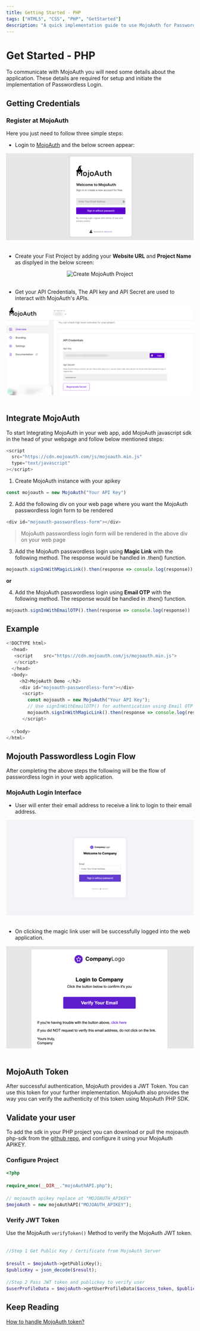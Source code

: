 ```yaml
---
title: Getting Started - PHP
tags: ["HTML5", "CSS", "PHP", "GetStarted"]
description: "A quick implementation guide to use MojoAuth for Passwordless using PHP."
---
```


# Get Started - PHP

To communicate with MojoAuth you will need some details about the application. These details are required for setup and initiate the implementation of Passwordless Login.

## Getting Credentials

### Register at MojoAuth

Here you just need to follow three simple steps:

- Login to [MojoAuth](https://mojoauth.com/signin) and the below screen appear:

<div style="text-align:center">
  <img src="../../assets/common-images/login.png" alt="MojoAuth" />
</div>
<br/>

- Create your Fist Project by adding your **Website URL** and **Project Name** as displyed in the below screen:

<div style="text-align:center">
  <img src="../../assets/common-images/project.png" alt="Create MojoAuth Project" />
</div>
<br/>

- Get your API Credentials, The API key and API Secret are used to interact with MojoAuth's APIs.

<div style="text-align:center">
  <img src="../../assets/common-images/dashboard.png" alt="MojoAuth Dashboad" />
</div>
<br/>

## Integrate MojoAuth

To start Integrating MojoAuth in your web app, add MojoAuth javascript sdk in the head of your webpage and follow below mentioned steps:

```js
<script
  src="https://cdn.mojoauth.com/js/mojoauth.min.js"
  type="text/javascript"
></script>
```

1. Create MojoAuth instance with your apikey

```js
const mojoauth = new MojoAuth("Your API Key")
```

2. Add the following div on your web page where you want the MojoAuth passwordless login form to be rendered

```js
<div id="mojoauth-passwordless-form"></div>
```

> MojoAuth passwordless login form will be rendered in the above div on your web page

3. Add the MojoAuth passwordless login using **Magic Link** with the following method. The response would be handled in .then() function.

```js
mojoauth.signInWithMagicLink().then(response => console.log(response))
```

**or**

4. Add the MojoAuth passwordless login using **Email OTP** with the following method. The response would be handled in .then() function.

```js
mojoauth.signInWithEmailOTP().then(response => console.log(response))
```

## Example

```js
<!DOCTYPE html>
  <head>
   <script    src="https://cdn.mojoauth.com/js/mojoauth.min.js">
   </script>
  </head>
  <body>
     <h2>MojoAuth Demo </h2>
     <div id="mojoauth-passwordless-form"></div>
      <script>
        const mojoauth = new MojoAuth("Your API Key");
        // Use signInWithEmailOTP() for authentication using Email OTP
        mojoauth.signInWithMagicLink().then(response => console.log(response));
      </script>

  </body>
</html>
```

## Mojouth Passwordless Login Flow

After completing the above steps the following will be the flow of passwordless login in your web application.

### MojoAuth Login Interface

- User will enter their email address to receive a link to login to their email address.

<div style="text-align:center">
  <img src="../../assets/common-images/company.png" alt="Company" />
</div>
<br/>

- On clicking the magic link user will be successfully logged into the web application.

<div style="text-align:center">
  <img src="../../assets/common-images/magic-link.png" alt="Magic Link" />
</div>
<br/>

## MojoAuth Token

After successful authentication, MojoAuth provides a JWT Token. You can use this token for your further implementation. MojoAuth also provides the way you can verify the authenticity of this token using MojoAuth PHP SDK.

## Validate your user

To add the sdk in your PHP project you can download or pull the mojoauth php-sdk from the [github repo](https://github.com/MojoAuth/mojoauth-php), and configure it using your MojoAuth APIKEY.

### Configure Project

```PHP
<?php

require_once(__DIR__."mojoAuthAPI.php");

// mojoauth apikey replace at "MOJOAUTH_APIKEY"
$mojoAuth = new mojoAuthAPI("MOJOAUTH_APIKEY");
```

### Verify JWT Token

Use the MojoAuth `verifyToken()` Method to verify the MojoAuth JWT token.

```PHP

//Step 1 Get Public Key / Certificate from MojoAuth Server

$result = $mojoAuth->getPublicKey();
$publicKey = json_decode($result);

//Step 2 Pass JWT token and publickey to verify user
$userProfileData = $mojoAuth->getUserProfileData($access_token, $publicKey->data)

```

## Keep Reading

[How to handle MojoAuth token?](/resources/jwt-token/)

